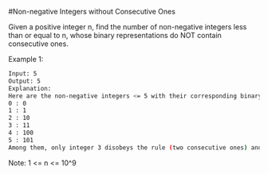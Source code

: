 #Non-negative Integers without Consecutive Ones

Given a positive integer n, find the number of non-negative integers less than or equal to n, whose binary representations do NOT contain consecutive ones.

Example 1:

```bash
Input: 5
Output: 5
Explanation: 
Here are the non-negative integers <= 5 with their corresponding binary representations:
0 : 0
1 : 1
2 : 10
3 : 11
4 : 100
5 : 101
Among them, only integer 3 disobeys the rule (two consecutive ones) and the other 5 satisfy the rule. 
```

Note: 1 <= n <= 10^9